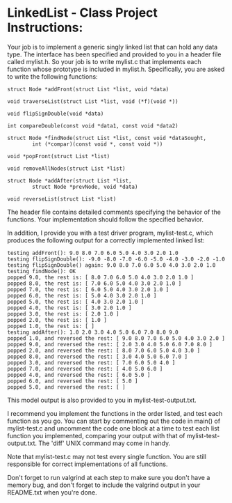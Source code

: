 # LinkedList - Class Project Instructions:
Your job is to implement a generic singly linked list that can hold
any data type.  The interface has been specified and provided to you
in a header file called mylist.h.  So your job is to write mylist.c
that implements each function whose prototype is included in mylist.h.
Specifically, you are asked to write the following functions:

    struct Node *addFront(struct List *list, void *data)

    void traverseList(struct List *list, void (*f)(void *))

    void flipSignDouble(void *data)

    int compareDouble(const void *data1, const void *data2)

    struct Node *findNode(struct List *list, const void *dataSought,
            int (*compar)(const void *, const void *))

    void *popFront(struct List *list)

    void removeAllNodes(struct List *list)

    struct Node *addAfter(struct List *list, 
            struct Node *prevNode, void *data)

    void reverseList(struct List *list)

The header file contains detailed comments specifying the behavior of
the functions.  Your implementation should follow the specified
behavior.

In addition, I provide you with a test driver program, mylist-test.c, which
produces the following output for a correctly implemented linked list:

    testing addFront(): 9.0 8.0 7.0 6.0 5.0 4.0 3.0 2.0 1.0 
    testing flipSignDouble(): -9.0 -8.0 -7.0 -6.0 -5.0 -4.0 -3.0 -2.0 -1.0 
    testing flipSignDouble() again: 9.0 8.0 7.0 6.0 5.0 4.0 3.0 2.0 1.0 
    testing findNode(): OK
    popped 9.0, the rest is: [ 8.0 7.0 6.0 5.0 4.0 3.0 2.0 1.0 ]
    popped 8.0, the rest is: [ 7.0 6.0 5.0 4.0 3.0 2.0 1.0 ]
    popped 7.0, the rest is: [ 6.0 5.0 4.0 3.0 2.0 1.0 ]
    popped 6.0, the rest is: [ 5.0 4.0 3.0 2.0 1.0 ]
    popped 5.0, the rest is: [ 4.0 3.0 2.0 1.0 ]
    popped 4.0, the rest is: [ 3.0 2.0 1.0 ]
    popped 3.0, the rest is: [ 2.0 1.0 ]
    popped 2.0, the rest is: [ 1.0 ]
    popped 1.0, the rest is: [ ]
    testing addAfter(): 1.0 2.0 3.0 4.0 5.0 6.0 7.0 8.0 9.0 
    popped 1.0, and reversed the rest: [ 9.0 8.0 7.0 6.0 5.0 4.0 3.0 2.0 ]
    popped 9.0, and reversed the rest: [ 2.0 3.0 4.0 5.0 6.0 7.0 8.0 ]
    popped 2.0, and reversed the rest: [ 8.0 7.0 6.0 5.0 4.0 3.0 ]
    popped 8.0, and reversed the rest: [ 3.0 4.0 5.0 6.0 7.0 ]
    popped 3.0, and reversed the rest: [ 7.0 6.0 5.0 4.0 ]
    popped 7.0, and reversed the rest: [ 4.0 5.0 6.0 ]
    popped 4.0, and reversed the rest: [ 6.0 5.0 ]
    popped 6.0, and reversed the rest: [ 5.0 ]
    popped 5.0, and reversed the rest: [ ]

This model output is also provided to you in mylist-test-output.txt.  

I recommend you implement the functions in the order listed, and test each
function as you go.  You can start by commenting out the code in main() of
mylist-test.c and uncomment the code one block at a time to test each list
function you implemented, comparing your output with that of
mylist-test-output.txt.  The 'diff' UNIX command may come in handy.

Note that mylist-test.c may not test every single function.  You are still
responsible for correct implementations of all functions.

Don't forget to run valgrind at each step to make sure you don't have a
memory bug, and don't forget to include the valgrind output in your
README.txt when you're done.

